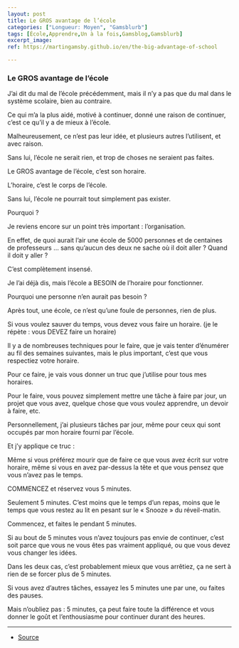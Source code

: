 ```yaml
---
layout: post
title: Le GROS avantage de l’école
categories: ["Longueur: Moyen", "Gamsblurb"]
tags: [École,Apprendre,Un à la fois,Gamsblog,Gamsblurb]
excerpt_image: 
ref: https://martingamsby.github.io/en/the-big-advantage-of-school

---
```


### **Le GROS avantage de l’école**

J’ai dit du mal de l’école précédemment, mais il n’y a pas que du mal dans le système scolaire, bien au contraire.

Ce qui m’a la plus aidé, motivé à continuer, donné une raison de continuer, c’est ce qu’il y a de mieux à l’école.

Malheureusement, ce n’est pas leur idée, et plusieurs autres l’utilisent, et avec raison.

Sans lui, l’école ne serait rien, et trop de choses ne seraient pas faites.

Le GROS avantage de l’école, c’est son horaire.

L’horaire, c’est le corps de l’école.

Sans lui, l’école ne pourrait tout simplement pas exister.

Pourquoi ?

Je reviens encore sur un point très important : l’organisation.

En effet, de quoi aurait l’air une école de 5000 personnes et de centaines de professeurs … sans qu’aucun des deux ne sache où il doit aller ? Quand il doit y aller ?

C’est complètement insensé.

Je l’ai déjà dis, mais l’école a BESOIN de l’horaire pour fonctionner.

Pourquoi une personne n’en aurait pas besoin ?

Après tout, une école, ce n’est qu’une foule de personnes, rien de plus.

Si vous voulez sauver du temps, vous devez vous faire un horaire. (je le répète : vous DEVEZ faire un horaire)

Il y a de nombreuses techniques pour le faire, que je vais tenter d’énumérer au fil des semaines suivantes, mais le plus important, c’est que vous respectiez votre horaire.

Pour ce faire, je vais vous donner un truc que j’utilise pour tous mes horaires.

Pour le faire, vous pouvez simplement mettre une tâche à faire par jour, un projet que vous avez, quelque chose que vous voulez apprendre, un devoir à faire, etc.

Personnellement, j’ai plusieurs tâches par jour, même pour ceux qui sont occupés par mon horaire fourni par l’école.

Et j’y applique ce truc :

Même si vous préférez mourir que de faire ce que vous avez écrit sur votre horaire, même si vous en avez par-dessus la tête et que vous pensez que vous n’avez pas le temps.

COMMENCEZ et réservez vous 5 minutes.

Seulement 5 minutes. C’est moins que le temps d’un repas, moins que le temps que vous restez au lit en pesant sur le « Snooze » du réveil-matin.

Commencez, et faites le pendant 5 minutes.

Si au bout de 5 minutes vous n’avez toujours pas envie de continuer, c’est soit parce que vous ne vous êtes pas vraiment appliqué, ou que vous devez vous changer les idées.

Dans les deux cas, c’est probablement mieux que vous arrêtiez, ça ne sert à rien de se forcer plus de 5 minutes.

Si vous avez d’autres tâches, essayez les 5 minutes une par une, ou faites des pauses.

Mais n’oubliez pas : 5 minutes, ça peut faire toute la différence et vous donner le goût et l’enthousiasme pour continuer durant des heures.

---

- [Source](https://blog.comment-apprendre.com/le-gros-avantage-de-lecole/)

